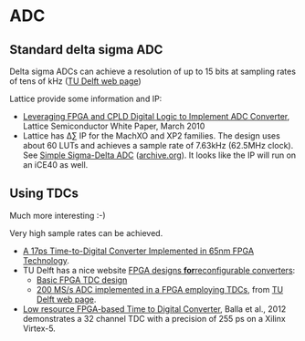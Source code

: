 # ADC

## Standard delta sigma ADC ##

Delta sigma ADCs can achieve a resolution of up to 15 bits at sampling rates of tens of kHz ([TU Delft web page](http://cas.tudelft.nl/fpga_tdc/ADC_basic.html))

Lattice provide some information and IP:

- [Leveraging FPGA and CPLD Digital Logic to Implement ADC Converter](http://www.latticesemi.com/~/media/LatticeSemi/Documents/WhitePapers/AG/CreatingAnADCUsingFPGAResources.PDF?document_id=36525), Lattice Semiconductor White Paper, March 2010
- Lattice has ∆∑ IP for the MachXO and XP2 families. The design uses about 60 LUTs and achieves a sample rate of 7.63kHz (62.5MHz clock). See [Simple Sigma-Delta ADC](http://www.latticesemi.com/en/Products/DesignSoftwareAndIP/IntellectualProperty/ReferenceDesigns/ReferenceDesign03/SimpleSigmaDeltaADC) ([archive.org](https://web.archive.org/web/20171207043525/http://www.latticesemi.com/en/Products/DesignSoftwareAndIP/IntellectualProperty/ReferenceDesigns/ReferenceDesign03/SimpleSigmaDeltaADC])). It looks like the IP will run on an iCE40 as well.

## Using TDCs ##
Much more interesting :-)

Very high sample rates can be achieved.

- [A 17ps Time-to-Digital Converter Implemented in 65nm FPGA Technology](https://infoscience.epfl.ch/record/139431/files/isfpga09-cfavi.pdf).
- TU Delft has a nice website [FPGA designs **for**reconfigurable converters](http://cas.tudelft.nl/fpga_tdc/index.html):
  - [Basic FPGA TDC design](http://cas.tudelft.nl/fpga_tdc/TDC_basic.html)
  - [200 MS/s ADC implemented in a FPGA employing TDCs](http://cas.tudelft.nl/pubs/Homulle15fpga.pdf), from [TU Delft web page](http://cas.tudelft.nl/fpga_tdc/ADC_basic.html).
- [Low resource FPGA-based Time to Digital Converter](http://arxiv.org/vc/arxiv/papers/1206/1206.0679v3.pdf), Balla et al., 2012 demonstrates a 32 channel TDC with a precision of 255 ps on a Xilinx Virtex-5.
